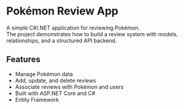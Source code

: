 # Pokémon Review App

A simple C#/.NET application for reviewing Pokémon.  
The project demonstrates how to build a review system with models, relationships, and a structured API backend.

## Features
- Manage Pokémon data
- Add, update, and delete reviews
- Associate reviews with Pokémon and users
- Built with ASP.NET Core and C#
- Entity Framework
  
